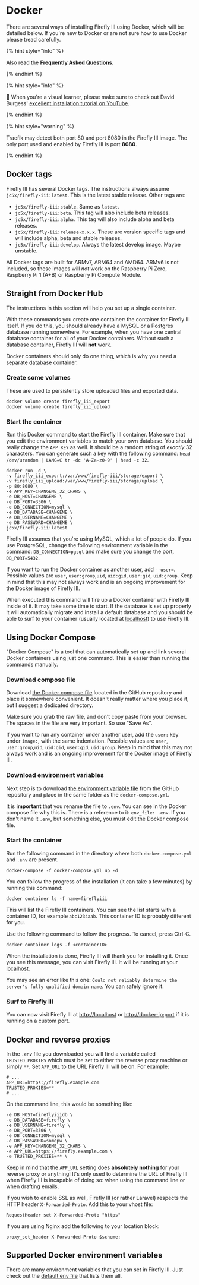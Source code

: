 # Docker

There are several ways of installing Firefly III using Docker, which will be detailed below. If you're new to Docker or are not sure how to use Docker please tread carefully.

{% hint style="info" %}

Also read the **[Frequently Asked Questions](../faq/docker.md)**.

{% endhint %}

{% hint style="info" %}

🎥 When you're a visual learner, please make sure to check out David Burgess' [excellent installation tutorial on YouTube](https://dbtechreviews.com/2020/08/firefly-iii-installed-on-docker-self-hosted-personal-finance/).

{% endhint %}

{% hint style="warning" %}

Traefik may detect both port 80 and port 8080 in the Firefly III image. The only port used and enabled by Firefly III is port **8080**.

{% endhint %}

## Docker tags

Firefly III has several Docker tags. The instructions always assume `jc5x/firefly-iii:latest`. This is the latest stable release. Other tags are:

* `jc5x/firefly-iii:stable`. Same as `latest`. 
* `jc5x/firefly-iii:beta`. This tag will also include beta releases.
* `jc5x/firefly-iii:alpha`. This tag will also include alpha and beta releases.
* `jc5x/firefly-iii:release-x.x.x`. These are version specific tags and will include alpha, beta and stable releases.
* `jc5x/firefly-iii:develop`. Always the latest develop image. Maybe unstable.

All Docker tags are built for ARMv7, ARM64 and AMD64. ARMv6 is not included, so these images will *not* work on the Raspberry Pi Zero, Raspberry Pi 1 (A+B) or Raspberry Pi Compute Module.

## Straight from Docker Hub

The instructions in this section will help you set up a single container.

With these commands you create one container: the container for Firefly III itself. If you do this, you should already have a MySQL or a Postgres database running somewhere. For example, when you have one central database container for all of your Docker containers. Without such a database container, Firefly III will **not** work.

Docker containers should only do one thing, which is why you need a separate database container.

### Create some volumes

These are used to persistently store uploaded files and exported data.

```text
docker volume create firefly_iii_export
docker volume create firefly_iii_upload
```

### Start the container

Run this Docker command to start the Firefly III container. Make sure that you edit the environment variables to match your own database. You should really change the `APP_KEY` as well. It should be a random string of _exactly_ 32 characters. You can generate such a key with the following command: `head /dev/urandom | LANG=C tr -dc 'A-Za-z0-9' | head -c 32`.

```text
docker run -d \
-v firefly_iii_export:/var/www/firefly-iii/storage/export \
-v firefly_iii_upload:/var/www/firefly-iii/storage/upload \
-p 80:8080 \
-e APP_KEY=CHANGEME_32_CHARS \
-e DB_HOST=CHANGEME \
-e DB_PORT=3306 \
-e DB_CONNECTION=mysql \
-e DB_DATABASE=CHANGEME \
-e DB_USERNAME=CHANGEME \
-e DB_PASSWORD=CHANGEME \
jc5x/firefly-iii:latest
```

Firefly III assumes that you're using MySQL, which a lot of people do. If you use PostgreSQL, change the following environment variable in the command: `DB_CONNECTION=pgsql` and make sure you change the port, `DB_PORT=5432`.

If you want to run the Docker container as another user, add `--user=`. Possible values are `user`, `user:group`,`uid`, `uid:gid`, `user:gid`, `uid:group`. Keep in mind that this may not always work and is an ongoing improvement for the Docker image of Firefly III.

When executed this command will fire up a Docker container with Firefly III inside of it. It may take some time to start. If the database is set up properly it will automatically migrate and install a default database and you should be able to surf to your container (usually located at [localhost](http://localhost)) to use Firefly III.

## Using Docker Compose

"Docker Compose" is a tool that can automatically set up and link several Docker containers using just one command. This is easier than running the commands manually.

### Download compose file

Download [the Docker compose file](https://raw.githubusercontent.com/firefly-iii/docker/main/docker-compose.yml) located in the GitHub repository and place it somewhere convenient. It doesn't really matter where you place it, but I suggest a dedicated directory.

Make sure you grab the raw file, and don't copy paste from your browser. The spaces in the file are very important. So use "Save As".

If you want to run any container under another user, add the `user:` key under `image:`, with the same indentation. Possible values are `user`, `user:group`,`uid`, `uid:gid`, `user:gid`, `uid:group`. Keep in mind that this may not always work and is an ongoing improvement for the Docker image of Firefly III.

### Download environment variables

Next step is to download [the environment variable file](https://raw.githubusercontent.com/firefly-iii/firefly-iii/main/.env.example) from the GitHub repository and place in the same folder as the `docker-compose.yml`.

It is **important** that you rename the file to `.env`. You can see in the Docker compose file why this is. There is a reference to it: `env_file: .env`. If you don't name it `.env`, but something else, you must edit the Docker compose file.

### Start the container

Run the following command in the directory where both `docker-compose.yml` and `.env` are present.

```text
docker-compose -f docker-compose.yml up -d
```

You can follow the progress of the installation (it can take a few minutes) by running this command:

```text
docker container ls -f name=fireflyiii
```

This will list the Firefly III containers. You can see the list starts with a container ID, for example `abc1234aab`. This container ID is probably different for you.

Use the following command to follow the progress. To cancel, press Ctrl-C.

```text
docker container logs -f <containerID>
```

When the installation is done, Firefly III will thank you for installing it. Once you see this message, you can visit Firefly III. It will be running at your [localhost](http://localhost).

You may see an error like this one: `Could not reliably determine the server's fully qualified domain name`. You can safely ignore it.

### Surf to Firefly III

You can now visit Firefly III at [http://localhost](http://localhost) or [http://docker-ip:port](http://docker-ip:port) if it is running on a custom port.

## Docker and reverse proxies

In the `.env` file you downloaded you will find a variable called `TRUSTED_PROXIES` which must be set to either the reverse proxy machine or simply `**`. Set `APP_URL` to the URL Firefly III will be on. For example:

```text
# ...
APP_URL=https://firefly.example.com
TRUSTED_PROXIES=**
# ...
```

On the command line, this would be something like:

```text
-e DB_HOST=fireflyiiidb \
-e DB_DATABASE=firefly \
-e DB_USERNAME=firefly \
-e DB_PORT=3306 \
-e DB_CONNECTION=mysql \
-e DB_PASSWORD=somepw \
-e APP_KEY=CHANGEME_32_CHARS \
-e APP_URL=https://firefly.example.com \
-e TRUSTED_PROXIES=** \
```

Keep in mind that the `APP_URL` setting does **absolutely nothing** for your reverse proxy or anything! It's only used to determine the URL of Firefly III when Firefly III is incapable of doing so: when using the command line or when drafting emails.

If you wish to enable SSL as well, Firefly III (or rather Laravel) respects the HTTP header `X-Forwarded-Proto`. Add this to your vhost file:

```text
RequestHeader set X-Forwarded-Proto "https"
```

If you are using Nginx add the following to your location block:

```text
proxy_set_header X-Forwarded-Proto $scheme;
```

## Supported Docker environment variables

There are many environment variables that you can set in Firefly III. Just check out the [default env file](https://raw.githubusercontent.com/firefly-iii/firefly-iii/main/.env.example) that lists them all.

